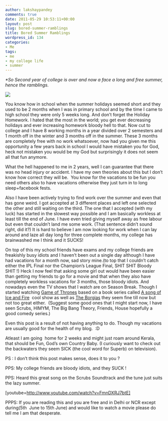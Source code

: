 ```yaml
---
author: lakshaypandey
comments: true
date: 2011-05-29 10:53:11+00:00
layout: post
slug: bored-summer-ramblings
title: Bored Summer Ramblings
wordpress_id: 134
categories:
- Me
tags:
- me
- my college life
- summer
---
```


_*So Second year of college is over and now a face a long and free summer, hence the ramblings._




[![](http://scarface09023.files.wordpress.com/2011/05/endless-summer2.jpg)](http://scarface09023.files.wordpress.com/2011/05/endless-summer2.jpg)




You know how in school when the summer holidays seemed short and they used to be 2 months when I was in primary school and by the time I came to high school they were only 5 weeks long. And don’t forget the Holiday Homework. I hated that the most in the world; you get ever decreasing holidays and ever increasing homework bloody hell to that. Now cut to college and I have 8 working months in a year divided over 2 semesters and 1 month off in the winter and 3 months off in the summer. These 3 months are completely free with no work whatsoever, now had you given me this opportunity a few years back in school I would have mistaken you for God, heck not mistaken you would be my God but surprisingly it does not seem all that fun anymore.




What the hell happened to me in 2 years, well I can guarantee that there was no head injury or accident. I have my own theories about this but I don’t know how correct they will be.  You know for the vacations to be fun you need others also to have vacations otherwise they just turn in to long sleep+facebook fests.




Also I have been actively trying to find work over the summer and even that has gone weird. I got accepted at 3 different places and left one selected the other and still waiting on the third. The one that I accepted (with my luck) has started in the slowest way possible and I am basically workless at least till the end of June. I have even tried giving myself away as free labour but even that couldn’t land me some work. (That sentence didn’t sound right, did it?) It is hard to believe I am now looking for work when I can lay around and laze all day long for three complete months, my college has brainwashed me I think and it SUCKS!




On top of this my school friends have exams and my college friends are freakishly busy idiots and I haven’t been out a single day although I have had vacations for a month now, sad story mine.(to top that I couldn’t catch either the IPL Final nor the Champion’s League Final, SHIT SHIT Bloody SHIT !) Heck I now feel that asking some girl out would have been easier than getting my friends to go for a movie and that when they also have completely workless vacations for 3 months, those bloody idiots. And nowadays even the TV shows that I watch are on Season Break. Though I started watching [Game of Thrones](http://www.hbo.com/game-of-thrones/index.html) based on a book series called [A song of Ice and Fire](http://en.wikipedia.org/wiki/A_Song_of_Ice_and_Fire)  cool show as well as [The Borgias](http://www.sho.com/site/borgias/home.sho) they seem fine till now but not too great either.  (Suggest some good ones that I might start now, I have seen Scrubs, HIMYM, The Big Bang Theory, Friends, House hopefully a good comedy series.)




Even this post is a result of not having anything to do. Though my vacations are usually good for the health of my blog.  :D




Atleast I am going  home for 2 weeks and might just roam around Kerala, that should be Fun, God’s own Country Baby. (I curiously want to check out the backwaters they seem SICK (the cool word for Superb) on television).




PS : I don’t think this post makes sense, does it to you ?




PPS: My college friends are bloody idiots, and they SUCK !




PPS: Heard this great song on the Scrubs Soundtrack and the tune just suits the lazy summer.




[youtube=http://www.youtube.com/watch?v=FmnDXRJ7btE]




PPPS: If you are reading this and you are free and in Delhi or NCR except during(5th  June to 15th June) and would like to watch a movie please do tell me I am that desperate.



